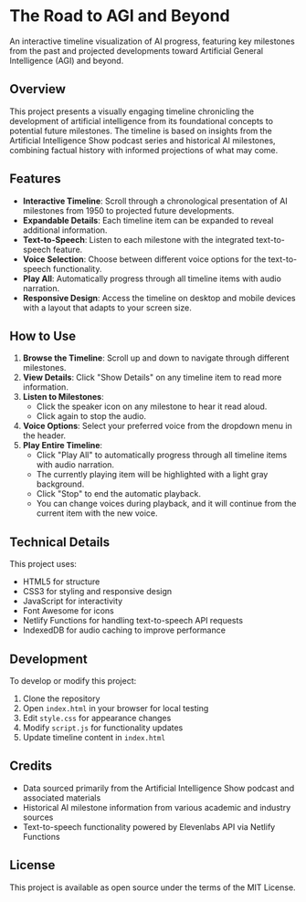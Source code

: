 # The Road to AGI and Beyond

An interactive timeline visualization of AI progress, featuring key milestones from the past and projected developments toward Artificial General Intelligence (AGI) and beyond.

## Overview

This project presents a visually engaging timeline chronicling the development of artificial intelligence from its foundational concepts to potential future milestones. The timeline is based on insights from the Artificial Intelligence Show podcast series and historical AI milestones, combining factual history with informed projections of what may come.

## Features

- **Interactive Timeline**: Scroll through a chronological presentation of AI milestones from 1950 to projected future developments.
- **Expandable Details**: Each timeline item can be expanded to reveal additional information.
- **Text-to-Speech**: Listen to each milestone with the integrated text-to-speech feature.
- **Voice Selection**: Choose between different voice options for the text-to-speech functionality.
- **Play All**: Automatically progress through all timeline items with audio narration.
- **Responsive Design**: Access the timeline on desktop and mobile devices with a layout that adapts to your screen size.

## How to Use

1. **Browse the Timeline**: Scroll up and down to navigate through different milestones.
2. **View Details**: Click "Show Details" on any timeline item to read more information.
3. **Listen to Milestones**: 
   - Click the speaker icon on any milestone to hear it read aloud.
   - Click again to stop the audio.
4. **Voice Options**: Select your preferred voice from the dropdown menu in the header.
5. **Play Entire Timeline**: 
   - Click "Play All" to automatically progress through all timeline items with audio narration.
   - The currently playing item will be highlighted with a light gray background.
   - Click "Stop" to end the automatic playback.
   - You can change voices during playback, and it will continue from the current item with the new voice.

## Technical Details

This project uses:
- HTML5 for structure
- CSS3 for styling and responsive design
- JavaScript for interactivity
- Font Awesome for icons
- Netlify Functions for handling text-to-speech API requests
- IndexedDB for audio caching to improve performance

## Development

To develop or modify this project:

1. Clone the repository
2. Open `index.html` in your browser for local testing
3. Edit `style.css` for appearance changes
4. Modify `script.js` for functionality updates
5. Update timeline content in `index.html`

## Credits

- Data sourced primarily from the Artificial Intelligence Show podcast and associated materials
- Historical AI milestone information from various academic and industry sources
- Text-to-speech functionality powered by Elevenlabs API via Netlify Functions

## License

This project is available as open source under the terms of the MIT License.

